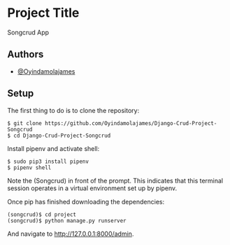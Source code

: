 
# Project Title

Songcrud App


## Authors

- [@Oyindamolajames](https://www.github.com/Oyindamolajames)


## Setup

The first thing to do is to clone the repository:

```
$ git clone https://github.com/Oyindamolajames/Django-Crud-Project-Songcrud
$ cd Django-Crud-Project-Songcrud
```

Install pipenv and activate shell:
```
$ sudo pip3 install pipenv
$ pipenv shell
```

Note the (Songcrud) in front of the prompt. This indicates that this terminal session operates in a virtual environment set up by pipenv.

Once pip has finished downloading the dependencies:
```
(songcrud)$ cd project
(songcrud)$ python manage.py runserver
```

And navigate to http://127.0.0.1:8000/admin.
    
